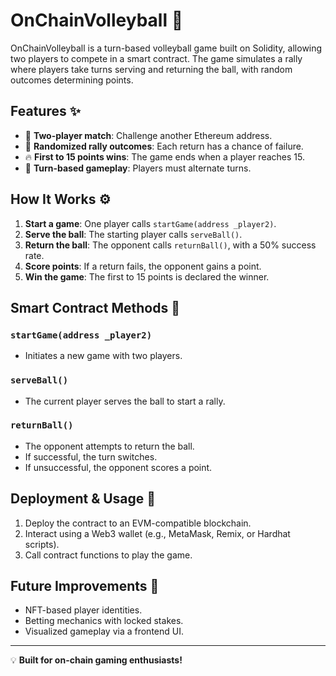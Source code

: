 # OnChainVolleyball 🏐

OnChainVolleyball is a turn-based volleyball game built on Solidity, allowing two players to compete in a smart contract. The game simulates a rally where players take turns serving and returning the ball, with random outcomes determining points.

## Features ✨
- 🏐 **Two-player match**: Challenge another Ethereum address.
- 🎲 **Randomized rally outcomes**: Each return has a chance of failure.
- 🔥 **First to 15 points wins**: The game ends when a player reaches 15.
- 🔄 **Turn-based gameplay**: Players must alternate turns.

## How It Works ⚙️
1. **Start a game**: One player calls `startGame(address _player2)`.
2. **Serve the ball**: The starting player calls `serveBall()`.
3. **Return the ball**: The opponent calls `returnBall()`, with a 50% success rate.
4. **Score points**: If a return fails, the opponent gains a point.
5. **Win the game**: The first to 15 points is declared the winner. 

## Smart Contract Methods 📝
### `startGame(address _player2)`
- Initiates a new game with two players. 

### `serveBall()`
- The current player serves the ball to start a rally.

### `returnBall()`
- The opponent attempts to return the ball.
- If successful, the turn switches.
- If unsuccessful, the opponent scores a point.

## Deployment & Usage 🚀
1. Deploy the contract to an EVM-compatible blockchain.
2. Interact using a Web3 wallet (e.g., MetaMask, Remix, or Hardhat scripts).
3. Call contract functions to play the game.

## Future Improvements 🔮
- NFT-based player identities.
- Betting mechanics with locked stakes.
- Visualized gameplay via a frontend UI.

---
💡 **Built for on-chain gaming enthusiasts!**

